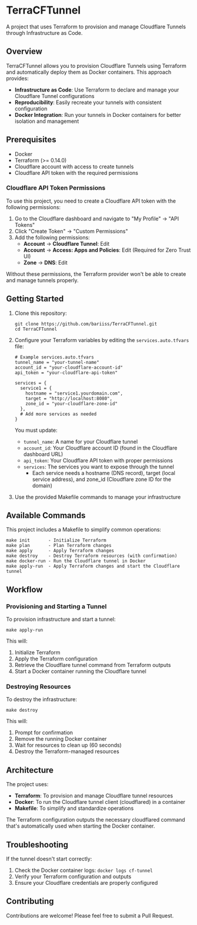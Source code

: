# TerraCFTunnel

A project that uses Terraform to provision and manage Cloudflare Tunnels through Infrastructure as Code.

## Overview

TerraCFTunnel allows you to provision Cloudflare Tunnels using Terraform and automatically deploy them as Docker containers. This approach provides:

- **Infrastructure as Code**: Use Terraform to declare and manage your Cloudflare Tunnel configurations
- **Reproducibility**: Easily recreate your tunnels with consistent configuration
- **Docker Integration**: Run your tunnels in Docker containers for better isolation and management

## Prerequisites

- Docker
- Terraform (>= 0.14.0)
- Cloudflare account with access to create tunnels
- Cloudflare API token with the required permissions

### Cloudflare API Token Permissions

To use this project, you need to create a Cloudflare API token with the following permissions:

1. Go to the Cloudflare dashboard and navigate to "My Profile" → "API Tokens"
2. Click "Create Token" → "Custom Permissions"
3. Add the following permissions:
   - **Account** → **Cloudflare Tunnel**: Edit
   - **Account** → **Access: Apps and Policies**: Edit (Required for Zero Trust UI)
   - **Zone** → **DNS**: Edit

Without these permissions, the Terraform provider won't be able to create and manage tunnels properly.

## Getting Started

1. Clone this repository:
   ```
   git clone https://github.com/bariiss/TerraCFTunnel.git
   cd TerraCFTunnel
   ```

2. Configure your Terraform variables by editing the `services.auto.tfvars` file:
   ```
   # Example services.auto.tfvars
   tunnel_name = "your-tunnel-name"
   account_id = "your-cloudflare-account-id"
   api_token = "your-cloudflare-api-token"

   services = {
     service1 = { 
       hostname = "service1.yourdomain.com",
       target = "http://localhost:8080",
       zone_id = "your-cloudflare-zone-id"
     },
     # Add more services as needed
   }
   ```

   You must update:
   - `tunnel_name`: A name for your Cloudflare tunnel
   - `account_id`: Your Cloudflare account ID (found in the Cloudflare dashboard URL)
   - `api_token`: Your Cloudflare API token with proper permissions
   - `services`: The services you want to expose through the tunnel
     - Each service needs a hostname (DNS record), target (local service address), and zone_id (Cloudflare zone ID for the domain)

3. Use the provided Makefile commands to manage your infrastructure

## Available Commands

This project includes a Makefile to simplify common operations:

```
make init       - Initialize Terraform
make plan       - Plan Terraform changes
make apply      - Apply Terraform changes
make destroy    - Destroy Terraform resources (with confirmation)
make docker-run - Run the Cloudflare tunnel in Docker
make apply-run  - Apply Terraform changes and start the Cloudflare tunnel
```

## Workflow

### Provisioning and Starting a Tunnel

To provision infrastructure and start a tunnel:

```
make apply-run
```

This will:
1. Initialize Terraform
2. Apply the Terraform configuration
3. Retrieve the Cloudflare tunnel command from Terraform outputs
4. Start a Docker container running the Cloudflare tunnel

### Destroying Resources

To destroy the infrastructure:

```
make destroy
```

This will:
1. Prompt for confirmation
2. Remove the running Docker container
3. Wait for resources to clean up (60 seconds)
4. Destroy the Terraform-managed resources

## Architecture

The project uses:
- **Terraform**: To provision and manage Cloudflare tunnel resources
- **Docker**: To run the Cloudflare tunnel client (cloudflared) in a container
- **Makefile**: To simplify and standardize operations

The Terraform configuration outputs the necessary cloudflared command that's automatically used when starting the Docker container.

## Troubleshooting

If the tunnel doesn't start correctly:
1. Check the Docker container logs: `docker logs cf-tunnel`
2. Verify your Terraform configuration and outputs
3. Ensure your Cloudflare credentials are properly configured

## Contributing

Contributions are welcome! Please feel free to submit a Pull Request.